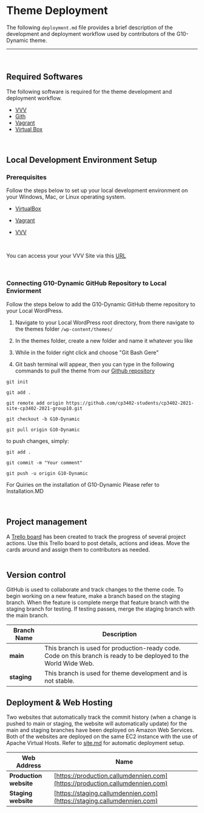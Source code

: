 # Theme Deployment
The following `deployment.md` file provides a brief description of the development and deployment workflow used by contributors of the G10-Dynamic theme.

___

<br>

## Required Softwares
The following software is required for the theme development and deployment workflow.
- [VVV](https://varyingvagrantvagrants.org/)
- [Gith](https://git-scm.com/)
- [Vagrant](https://www.vagrantup.com/)
- [Virtual Box](https://www.virtualbox.org/)

<br>

## Local Development Environment Setup
### Prerequisites
Follow the steps below to set up your local development environment on your Windows, Mac, or Linux operating system.
<br>

* [VirtualBox](https://www.virtualbox.org/)

* [Vagrant](https://www.vagrantup.com/docs/installation)

* [VVV](https://varyingvagrantvagrants.org/docs/en-US/installation/)

<br>

You can access your your VVV Site via this [URL](https://vvv.test.com)

<br>

### Connecting G10-Dynamic GitHub Repository to Local Enviorment
Follow the steps below to add the  G10-Dynamic GitHub theme repository to your Local WordPress.
<br>

1. Navigate to your Local WordPress root directory, from there navigate to the themes folder `/wp-content/themes/`

2. In the themes folder, create a new folder and name it whatever you like

3. While in the folder right click and choose "Git Bash Gere"

4. Git bash terminal will appear, then you can type in the following commands to pull the theme from our [Github repository](https://github.com/cp3402-students/cp3402-2021-site-cp3402-2021-group10)

```
git init

git add .

git remote add origin https://github.com/cp3402-students/cp3402-2021-site-cp3402-2021-group10.git

git checkout -b G10-Dynamic

git pull origin G10-Dynamic

```
to push changes, simply:

```
git add .

git commit -m "Your comment"

git push -u origin G10-Dynamic
```

For Quiries on the installation of G10-Dynamic Please refer to Installation.MD

<br>

## Project management
A [Trello board](https://trello.com/invite/b/sOGpE2zM/bf357bb64a6533dd8aebb13b321b3faf/content-managment-group-10) has been created to track the progress of several project actions. Use this Trello board to post details, actions and ideas. Move the cards around and assign them to contributors as needed.<br>
<br>

## Version control
GitHub is used to collaborate and track changes to the theme code. To begin working on a new feature, make a branch based on the staging branch. When the feature is complete merge that feature branch with the staging branch for testing. If testing passes, merge the staging branch with the main branch.<br>


Branch Name | Description
------------|------------
**main** | This branch is used for production-ready code. Code on this branch is ready to be deployed to the World Wide Web.<br>
**staging** | This branch is used for theme development and is not stable.<br>

## Deployment & Web Hosting
Two websites that automatically track the commit history (when a change is pushed to main or staging, the website will automatically update) for the main and staging branches have been deployed on Amazon Web Services. Both of the websites are deployed on the same EC2 instance with the use of Apache Virtual Hosts. Refer to [site.md](site.md) for automatic deployment setup.<br>


Web Address | Name
------------- | -------------
**Production website** | [https://production.callumdennien.com](https://production.callumdennien.com)
**Staging website** | [https://staging.callumdennien.com](https://staging.callumdennien.com)

